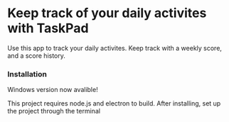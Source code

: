 <h1>Keep track of your daily activites with TaskPad</h1>
<p>Use this app to track your daily activites. Keep track with a weekly score, and a score history.</p>
<h3>Installation</h3>
<p>Windows version now avalible!</p>
<p>This project requires node.js and electron to build. After installing, set up the project through the terminal</p>
